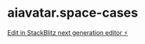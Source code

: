 # aiavatar.space-cases

[Edit in StackBlitz next generation editor ⚡️](https://stackblitz.com/~/github.com/SMO-AI/aiavatar.space-cases)